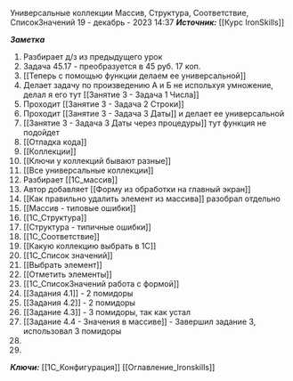 
Универсальные коллекции Массив, Структура, Соответствие, СписокЗначений
 19 - декабрь - 2023  14:37 
***Источник:***  [[Курс IronSkills]] 

***Заметка*** 
1. Разбирает д/з из предыдущего урок
2. Задача 45.17 - преобразуется в 45 руб. 17 коп.
3. [[Теперь с помощью функции делаем ее универсальной]] 
4. Делает задачу по произведению А и Б не испольхуя умножение, делал я его тут [[Занятие 3 - Задача 1 Числа]]
5. Проходит [[Занятие 3 - Задача 2 Строки]]
6.  Проходит [[Занятие 3 - Задача 3 Даты]] и делает ее универсальной 
7. [[Занятие 3 - Задача 3 Даты через процедуры]] тут функция не подойдет
8.  [[Отладка кода]]
9. [[Коллекции]]
10. [[Ключи у коллекций бывают разные]]
11. [[Все универсальные коллекции]]
12.  Разбирает [[1С_массив]]
13.  Автор добавляет [[Форму из обработки на главный экран]]
14. [[Как правильно удалить элемент из массива]] разобрал отдельно
15. [[Массив - типовые ошибки]]
16. [[1С_Структура]]
17. [[Структура - типичные ошибки]]
18. [[1С_Соответствие]]
19. [[Какую коллекцию выбрать в 1С]]
20. [[1С_Список значений]]
21. [[Выбрать элемент]]
22. [[Отметить элементы]]
23. [[1С_СписокЗначений работа с формой]]
24. [[Задания 4.1]] - 2 помидоры
25. [[Задания 4.2]] - 2 помидоры
26. [[Задание 4.3]] - 3 помидоры, так как устал
27. [[Задание 4.4 - Значения в массиве]] - Завершил задание 3, использовал 3 помидоры
28. 
29. 

***Ключи:*** [[1С_Конфигурация]]  [[Оглавление_Ironskills]]
